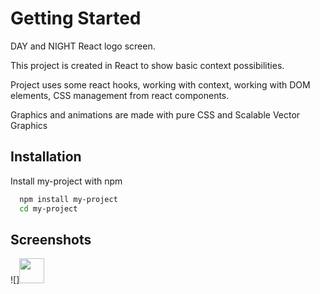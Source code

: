 # Getting Started
DAY and NIGHT React logo screen.

This project is created in React to show basic context possibilities.

Project uses some react hooks, working with context, working with DOM elements, CSS management from react components. 

Graphics and animations are made with pure CSS and Scalable Vector Graphics

## Installation

Install my-project with npm

```bash
  npm install my-project
  cd my-project
```
## Screenshots

![]<img src="https://media.giphy.com/media/vFKqnCdLPNOKc/giphy.gif" width="40" height="40" />
